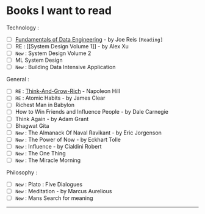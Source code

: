 # Books I want to read 

Technology : 
- [ ] [Fundamentals of Data Engineering](Fundamentals%20of%20Data%20Engineering.canvas) - by Joe Reis `[Reading]`
- [ ] RE : [[System Design Volume 1]] - by Alex Xu
- [ ] `New` : System Design Volume 2 
- [ ] ML System Design 
- [ ] `New` : Building Data Intensive Application

General : 
- [ ] `RE` : [Think-And-Grow-Rich](Notes/Books/Think-And-Grow-Rich.canvas) - Napoleon Hill 
- [ ] `RE` : Atomic Habits - by James Clear
- [ ] Richest Man in Babylon 
- [ ] How to Win Friends and Influence People - by Dale Carnegie
- [ ] Think Again - by Adam Grant 
- [ ] Bhagwat Gita 
- [ ] `New` : The Almanack Of Naval Ravikant - by Eric Jorgenson
- [ ] `New` : The Power of Now - by Eckhart Tolle
- [ ] `New` : Influence - by Cialdini Robert
- [ ] `New` : The One Thing
- [ ] `New` : The Miracle Morning 

Philosophy : 
- [ ] `New` : Plato : Five Dialogues
- [ ] `New` : Meditation - by Marcus Aurelious
- [ ] `New` : Mans Search for meaning

----
